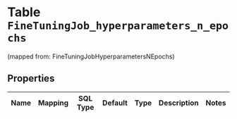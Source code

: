 
# Table `FineTuningJob_hyperparameters_n_epochs`
(mapped from: FineTuningJobHyperparametersNEpochs)

## Properties
Name | Mapping | SQL Type | Default | Type | Description | Notes
---- | ------- | -------- | ------- | ---- | ----------- | -----


